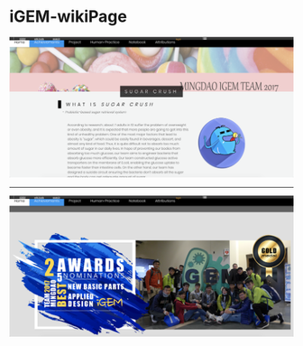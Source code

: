 # iGEM-wikiPage

![Screenshot1](https://raw.githubusercontent.com/Curiouskid0423/iGEM-wikiPage/master/igem-1.png)

<hr>

![Screenshot2](https://raw.githubusercontent.com/Curiouskid0423/iGEM-wikiPage/master/igem-2.png)
